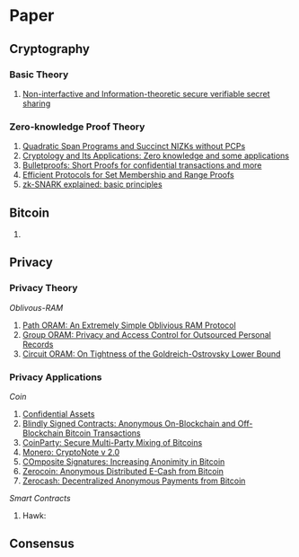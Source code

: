 # Paper

## Cryptography
### Basic Theory
1. [Non-interfactive and Information-theoretic secure verifiable secret sharing](https://www.cs.cornell.edu/courses/cs754/2001fa/129.PDF)
### Zero-knowledge Proof Theory
1. [Quadratic Span Programs and Succinct NIZKs without PCPs](https://eprint.iacr.org/2012/215.pdf)
2. [Cryptology and Its Applications: Zero knowledge and some applications](http://kodu.ut.ee/~lipmaa/teaching/Bergen2004.pdf)
3. [Bulletproofs: Short Proofs for confidential transactions and more](https://eprint.iacr.org/2017/1066.pdf)
4. [Efficient Protocols for Set Membership and Range Proofs](https://infoscience.epfl.ch/record/128718/files/CCS08.pdf)
5. [zk-SNARK explained: basic principles](https://www.researchgate.net/profile/Hartwig_Mayer/publication/321124635_zk-SNARK_explained_Basic_Principles/links/5a0e4a810f7e9b7d4dba61eb/zk-SNARK-explained-Basic-Principles.pdf)

## Bitcoin
1. 

## Privacy
### Privacy Theory
*Oblivous-RAM*
1. [Path ORAM: An Extremely Simple Oblivious RAM Protocol](https://eprint.iacr.org/2013/280.pdf)
2. [Group ORAM: Privacy and Access Control for Outsourced Personal Records](https://sps.cs.uni-saarland.de/publications/oakland15.pdf)
3. [Circuit ORAM: On Tightness of the Goldreich-Ostrovsky Lower Bound](https://eprint.iacr.org/2014/672.pdf)

### Privacy Applications
*Coin*
1. [Confidential Assets](https://blockstream.com/bitcoin17-final41.pdf)
2. [Blindly Signed Contracts: Anonymous On-Blockchain and Off-Blockchain Bitcoin Transactions](https://eprint.iacr.org/2016/056.pdf)
3. [CoinParty: Secure Multi-Party Mixing of Bitcoins](https://www.comsys.rwth-aachen.de/fileadmin/papers/2015/2015-ziegeldorf-codaspy-coinparty.pdf)
4. [Monero: CryptoNote v 2.0](https://cryptonote.org/whitepaper.pdf)
5. [COmposite Signatures: Increasing Anonimity in Bitcoin](https://fc14.ifca.ai/bitcoin/papers/bitcoin14_submission_19.pdf)
6. [Zerocoin: Anonymous Distributed E-Cash from Bitcoin](http://zerocoin.org/media/pdf/ZerocoinOakland.pdf)
7. [Zerocash: Decentralized Anonymous Payments from Bitcoin](http://zerocash-project.org/media/pdf/zerocash-oakland2014.pdf)

*Smart Contracts*
1. Hawk: 



## Consensus
